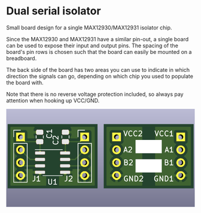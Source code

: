 # Dual serial isolator

Small board design for a single MAX12930/MAX12931 isolator chip.

Since the MAX12930 and MAX12931 have a similar pin-out, a single board can be
used to expose their input and output pins. The spacing of the board's pin rows
is chosen such that the board can easily be mounted on a breadboard.

The back side of the board has two areas you can use to indicate in which
direction the signals can go, depending on which chip you used to populate the
board with.

Note that there is no reverse voltage protection included, so always pay
attention when hooking up VCC/GND.

![serial isolator board](serial-isolator-board.png)
